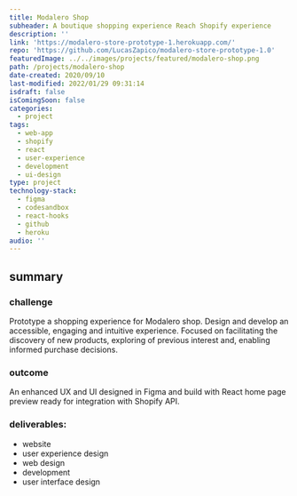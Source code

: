 ```yaml
---
title: Modalero Shop
subheader: A boutique shopping experience Reach Shopify experience
description: ''
link: 'https://modalero-store-prototype-1.herokuapp.com/'
repo: 'https://github.com/LucasZapico/modalero-store-prototype-1.0'
featuredImage: ../../images/projects/featured/modalero-shop.png
path: /projects/modalero-shop
date-created: 2020/09/10
last-modified: 2022/01/29 09:31:14
isdraft: false
isComingSoon: false
categories:
  - project
tags:
  - web-app
  - shopify
  - react
  - user-experience
  - development
  - ui-design
type: project
technology-stack:
  - figma
  - codesandbox
  - react-hooks
  - github
  - heroku
audio: ''
---
```


<!-- ![]( ../assets/images/projects/shoping-showcase-product.png) -->

## summary

### challenge

Prototype a shopping experience for Modalero shop. Design and develop an
accessible, engaging and intuitive experience. Focused on facilitating the
discovery of new products, exploring of previous interest and, enabling
informed purchase decisions.

### outcome

An enhanced UX and UI designed in Figma and build with React home page
preview ready for integration with Shopify API.

### deliverables:

- website
- user experience design
- web design
- development
- user interface design
